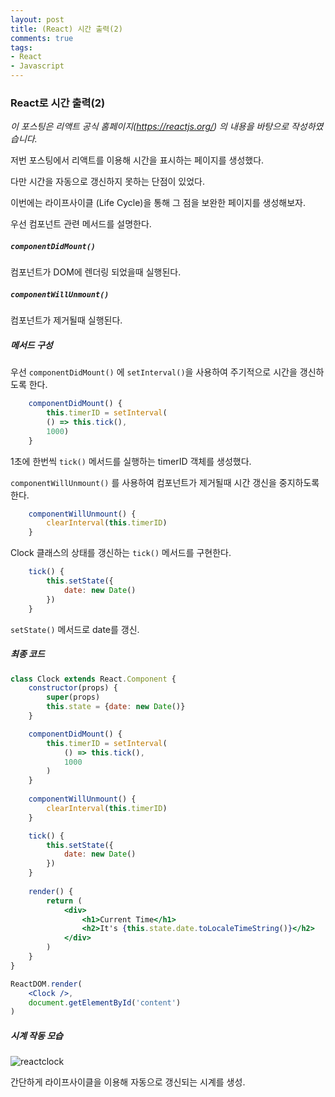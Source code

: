 ```yaml
---
layout: post
title: (React) 시간 출력(2)
comments: true
tags:
- React
- Javascript
---
```


### React로 시간 출력(2)

*이 포스팅은 리액트 공식 홈페이지(https://reactjs.org/) 의 내용을 바탕으로 작성하였습니다.*



저번 포스팅에서 리액트를 이용해 시간을 표시하는 페이지를 생성했다.

다만 시간을 자동으로 갱신하지 못하는 단점이 있었다.

이번에는 라이프사이클 (Life Cycle)을 통해 그 점을 보완한 페이지를 생성해보자.



우선 컴포넌트 관련 메서드를 설명한다.

##### `componentDidMount()`

컴포넌트가 DOM에 렌더링 되었을때 실행된다.  



##### `componentWillUnmount()`

컴포넌트가 제거될때 실행된다.



##### 메서드 구성

우선 `componentDidMount()` 에 `setInterval()`을 사용하여 주기적으로 시간을 갱신하도록 한다.

```jsx
	componentDidMount() {
        this.timerID = setInterval(
        () => this.tick(),
        1000)
    }
```

1초에 한번씩 `tick()` 메서드를 실행하는 timerID 객체를 생성했다.



`componentWillUnmount()` 를 사용하여 컴포넌트가 제거될때 시간 갱신을 중지하도록 한다.

```jsx
	componentWillUnmount() {
        clearInterval(this.timerID)
	}
```



Clock 클래스의 상태를 갱신하는 `tick()` 메서드를 구현한다.

```jsx
	tick() {
        this.setState({
            date: new Date()
        })
	}
```

`setState()` 메서드로 date를 갱신.



##### 최종 코드

```jsx
class Clock extends React.Component {
    constructor(props) {
        super(props)
        this.state = {date: new Date()}
    }

    componentDidMount() {
        this.timerID = setInterval(
            () => this.tick(),
            1000
        )
    }
    
    componentWillUnmount() {
        clearInterval(this.timerID)
    }

    tick() {
        this.setState({
            date: new Date()
        })
    }
    
    render() {
        return (
            <div>
                <h1>Current Time</h1>
                <h2>It's {this.state.date.toLocaleTimeString()}</h2>
            </div>
        )
    }
}

ReactDOM.render(
    <Clock />,
    document.getElementById('content')
)
```



##### 시계 작동 모습


![reactclock](https://user-images.githubusercontent.com/28145780/43903417-5e18a770-9c27-11e8-9b0f-899c44d68cf3.gif)

간단하게 라이프사이클을 이용해 자동으로 갱신되는 시계를 생성.
